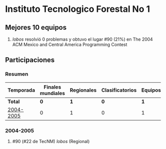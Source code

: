 ---
---

# Instituto Tecnologico Forestal No 1

## Mejores 10 equipos

1. _lobos_ resolvió 0 problemas y obtuvo el lugar #90 (21%) en The 2004 ACM Mexico and Central America Programming Contest

## Participaciones

### Resumen

| Temporada | Finales mundiales | Regionales | Clasificatorios | Equipos |
| --- | --- | --- | --- | --- |
| **Total** | **0** | **1** | **0** | **1** |
| [2004-2005](#2004-2005) | 0 | 1 | 0 | 1 |

### 2004-2005

1. #90 (#22 de TecNM) _lobos_ (Regional)



